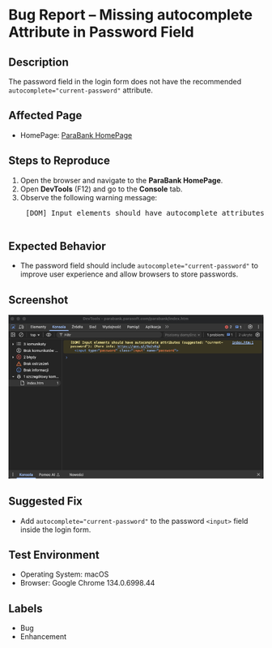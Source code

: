 <body>
    <h1>Bug Report – Missing autocomplete Attribute in Password Field</h1>
    <h2>Description</h2>
    <p>The password field in the login form does not have the recommended <code>autocomplete="current-password"</code> attribute.</p>
    <h2>Affected Page</h2>
    <ul>
        <li>HomePage: <a href="https://parabank.parasoft.com/parabank/index.htm">ParaBank HomePage</a></li>
    </ul>
    <h2>Steps to Reproduce</h2>
    <ol>
        <li>Open the browser and navigate to the <strong>ParaBank HomePage</strong>.</li>
        <li>Open <strong>DevTools</strong> (F12) and go to the <strong>Console</strong> tab.</li>
        <li>Observe the following warning message:</li>
    </ol>
    <pre>
    [DOM] Input elements should have autocomplete attributes (suggested: "current-password")
    </pre>
    <h2>Expected Behavior</h2>
    <ul>
        <li>The password field should include <code>autocomplete="current-password"</code> to improve user experience and allow browsers to store passwords.</li>
    </ul>
    <h2>Screenshot</h2>
    <p><img src="https://github.com/Prime2390/ParaBank-TestingSuite/blob/main/ExploratoryTests/HomePage/screenshot_path.png" alt="Console Warning Screenshot"></p>
    <h2>Suggested Fix</h2>
    <ul>
        <li>Add <code>autocomplete="current-password"</code> to the password <code>&lt;input&gt;</code> field inside the login form.</li>
    </ul>
    <h2>Test Environment</h2>
    <ul>
        <li>Operating System: macOS</li>
        <li>Browser: Google Chrome 134.0.6998.44</li>
    </ul>
    <h2>Labels</h2>
    <ul>
        <li>Bug</li>
        <li>Enhancement</li>
    </ul>
</body>
